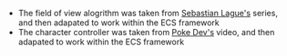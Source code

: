 * The field of view alogrithm was taken from [Sebastian Lague's](https://www.youtube.com/watch?v=73Dc5JTCmKI&t=1s) series, and then adapated to work within the ECS framework
* The character controller was taken from [Poke Dev's](https://www.youtube.com/watch?v=YR6Q7dUz2uk&t=457s) video, and then adapated to work within the ECS framework


